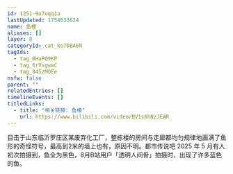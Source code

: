 ```yaml
---
id: 1251-9o7oqq1a
lastUpdated: 1754633624
name: 鱼楼
aliases: []
layer: 8
categoryId: cat_ko7DBA6N
tagIds:
  - tag_BHaPQ9KP
  - tag_6rVsgwwC
  - tag_845zMOEe
nsfw: false
parent: ""
relatedEntries: []
timelineEvents: []
titledLinks:
  - title: "相关链接: 鱼楼"
    url: https://www.bilibili.com/video/BV1s6hNzJEWR
---
```


目击于山东临沂罗庄区某废弃化工厂，整栋楼的房间与走廊都均匀规律地画满了鱼形的奇怪符号，最高到2米的墙上也有，原因不明。都市传说吧 2025 年 5 月有人初次拍摄到，鱼全为黑色，8月B站用户「透明人间骨」拍摄时，出现了许多蓝色的鱼。